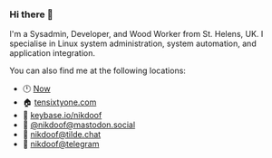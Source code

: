 ### Hi there 👋

I'm a Sysadmin, Developer, and Wood Worker from St. Helens, UK. I specialise in Linux system administration, system automation, and application integration.

You can also find me at the following locations:

* 🕛 [Now](https://tensixtyone.com/now/)
* 🏠 [tensixtyone.com](https://tensixtyone.com)
* 🔑 [keybase.io/nikdoof](https://keybase.io/nikdoof)
* 🐘 [@nikdoof@mastodon.social](https://mastodon.social/@nikdoof)
* 💬 [nikdoof@tilde.chat](https://tilde.chat)
* 📲 [nikdoof@telegram](https://t.me/nikdoof)
